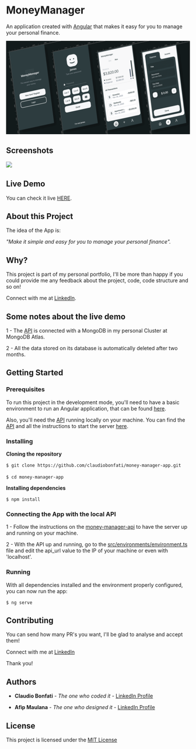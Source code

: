 # MoneyManager

An application created with [Angular](https://angular.io/) that makes it easy for you to manage your personal finance.

<img src="src/assets/images/git-image.png" width="914">

## Screenshots

<img src="src/assets/images/public/images/git-image2.png" width="914">

## Live Demo

You can check it live [HERE](https://claudiobonfati.github.io/money-manager-app).

## About this Project

The idea of the App is:

_"Make it simple and easy for you to manage your personal finance"._

## Why?

This project is part of my personal portfolio, I'll be more than happy if you could provide me any feedback about the project, code, code structure and so on!

Connect with me at [LinkedIn](https://www.linkedin.com/in/claudiobonfati/).

## Some notes about the live demo

1 - The [API](https://github.com/claudiobonfati/money-manager-api) is connected with a MongoDB in my personal Cluster at MongoDB Atlas. 

2 - All the data stored on its database is automatically deleted after two months.

## Getting Started

### Prerequisites

To run this project in the development mode, you'll need to have a basic environment to run an Angular application, that can be found [here](https://angular.io/guide/setup-local).

Also, you'll need the [API](https://github.com/claudiobonfati/money-manager-api) running locally on your machine. You can find the [API](https://github.com/claudiobonfati/money-manager-api) and all the instructions to start the server [here](https://github.com/claudiobonfati/money-manager-api).

### Installing

**Cloning the repository**

```
$ git clone https://github.com/claudiobonfati/money-manager-app.git

$ cd money-manager-app
```

**Installing dependencies**

```
$ npm install
```

### Connecting the App with the local API

1 - Follow the instructions on the [money-manager-api](https://github.com/claudiobonfati/money-manager-api) to have the server up and running on your machine.

2 - With the API up and running, go to the [src/environments/environment.ts](https://github.com/claudiobonfati/money-manager-app/blob/master/src/environments/environment.ts) file and edit the api_url value to the IP of your machine or even with 'localhost'.

### Running

With all dependencies installed and the environment properly configured, you can now run the app:

```
$ ng serve
```

## Contributing

You can send how many PR's you want, I'll be glad to analyse and accept them!

Connect with me at [LinkedIn](https://www.linkedin.com/in/claudiobonfati/)

Thank you!

## Authors

* **Claudio Bonfati** - *The one who coded it* - [LinkedIn Profile](https://www.linkedin.com/in/claudiobonfati/)

* **Afip Maulana** - *The one who designed it* - [LinkedIn Profile](https://www.linkedin.com/in/afipmaulana/)

## License

This project is licensed under the [MIT License](https://choosealicense.com/licenses/mit/)
